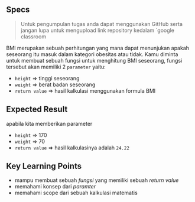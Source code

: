 ## Specs

> Untuk pengumpulan tugas anda dapat menggunakan GitHub serta jangan lupa untuk mengupload link repository kedalam `google classroom

BMI merupakan sebuah perhitungan yang mana dapat menunjukan apakah seseorang itu masuk dalam kategori obesitas atau tidak. Kamu diminta untuk membuat sebuah fungsi untuk menghitung BMI seseorang, fungsi tersebut akan memiliki 2 `parameter` yaitu:

- `height` ⇒ tinggi seseorang
- `weight` ⇒ berat badan seseorang
- `return value` ⇒ hasil kalkulasi menggunakan formula BMI

## Expected Result

apabila kita memberikan parameter
- `height` ⇒ 170
- `weight` ⇒ 70
- `return value` ⇒ hasil kalkulasinya adalah `24.22`

## Key Learning Points
- mampu membuat sebuah *fungsi* yang memiliki sebuah *return value*
- memahami konsep dari *paramter*
- memahami scope dari sebuah kalkulasi matematis